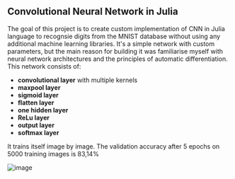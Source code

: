 ## Convolutional Neural Network in Julia
The goal of this project is to create custom implementation of CNN in Julia language to recognsie digits from the MNIST database without using any additional machine learning libraries. 
It's a simple network with custom parameters, but the main reason for building it was familiarise myself with neural network architectures and the principles of automatic differentiation.
This network consists of:
- **convolutional layer** with multiple kernels
- **maxpool layer** 
- **sigmoid layer**
- **flatten layer**
- **one hidden layer**
- **ReLu layer**
- **output layer**
- **softmax layer**

It trains itself image by image. The validation accuracy after 5 epochs on 5000 training images is 83,14%

![image](https://github.com/mateokk/CNN_julia/assets/132949097/97b386f0-37b2-4c88-b72c-314d35b1d1ae)




